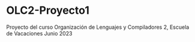 # OLC2-Proyecto1
Proyecto del curso Organización de Lenguajes y Compiladores 2, Escuela de Vacaciones Junio 2023
